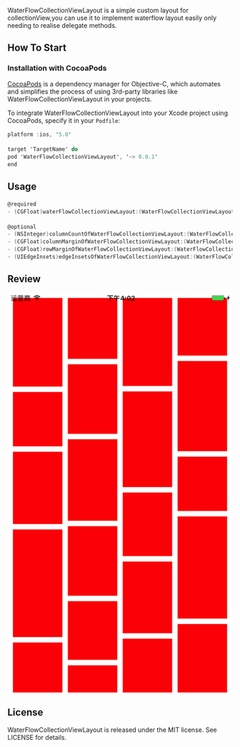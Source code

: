 WaterFlowCollectionViewLayout is a simple custom layout for collectionView,you can use it to implement waterflow layout easily only needing to  realise delegate methods.

## How To Start

### Installation with CocoaPods

[CocoaPods](http://cocoapods.org/) is a dependency manager for Objective-C, which automates and simplifies the process of using 3rd-party libraries like WaterFlowCollectionViewLayout in your projects. 

To integrate WaterFlowCollectionViewLayout into your Xcode project using CocoaPods, specify it in your `Podfile`:

```objective-c
platform :ios, '5.0'

target 'TargetName' do
pod 'WaterFlowCollectionViewLayout', '~> 0.0.1'
end
```

## Usage

```objective-c
@required
- (CGFloat)waterFlowCollectionViewLayout:(WaterFlowCollectionViewLayout *)layout heightForItemAtIndexPath:(NSInteger)index ItemWith:(CGFloat)width;

@optional
- (NSInteger)columnCountOfWaterFlowCollectionViewLayout:(WaterFlowCollectionViewLayout *)layout;
- (CGFloat)columnMarginOfWaterFlowCollectionViewLayout:(WaterFlowCollectionViewLayout *)layout;
- (CGFloat)rowMarginOfWaterFlowCollectionViewLayout:(WaterFlowCollectionViewLayout *)layout;
- (UIEdgeInsets)edgeInsetsOfWaterFlowCollectionViewLayout:(WaterFlowCollectionViewLayout *)layout;
```

## Review

![review](review.png)



## License

WaterFlowCollectionViewLayout is released under the MIT license. See LICENSE for details.